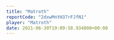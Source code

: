 ```yaml
---
title: "Matroth"
reportCode: "2dxwMnYH37rFJfN1"
player: "Matroth"
date: 2021-06-30T19:09:58.934000+00:00
---
```

